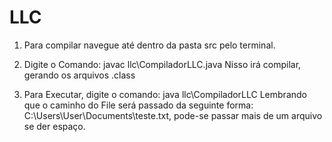 # LLC

1) Para compilar navegue até dentro da pasta src pelo terminal.

2) Digite o Comando: javac llc\CompiladorLLC.java
Nisso irá compilar, gerando os arquivos .class

3) Para Executar, digite o comando: java llc\CompiladorLLC <caminhoDoArquivo> 
Lembrando que o caminho do File será passado da seguinte forma: C:\Users\User\Documents\teste.txt, pode-se passar mais de um arquivo se der espaço.
